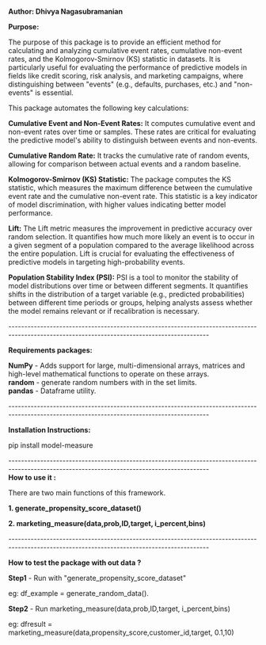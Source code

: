 **Author: Dhivya Nagasubramanian**

**Purpose:**

The purpose of this package is to provide an efficient method for calculating and analyzing cumulative event rates, cumulative non-event rates, and the Kolmogorov-Smirnov (KS) statistic in datasets. It is particularly useful for evaluating the performance of predictive models in fields like credit scoring, risk analysis, and marketing campaigns, where distinguishing between "events" (e.g., defaults, purchases, etc.) and "non-events" is essential.

This package automates the following key calculations:

**Cumulative Event and Non-Event Rates:** It computes cumulative event and non-event rates over time or samples. These rates are critical for evaluating the predictive model's ability to distinguish between events and non-events.

**Cumulative Random Rate:** It tracks the cumulative rate of random events, allowing for comparison between actual events and a random baseline.

**Kolmogorov-Smirnov (KS) Statistic:** The package computes the KS statistic, which measures the maximum difference between the cumulative event rate and the cumulative non-event rate. This statistic is a key indicator of model discrimination, with higher values indicating better model performance.

**Lift:**  The Lift metric measures the improvement in predictive accuracy over random selection. It quantifies how much more likely an event is to occur in a given segment of a population compared to the average likelihood across the entire population. Lift is crucial for evaluating the effectiveness of predictive models in targeting high-probability events.

**Population Stability Index (PSI):**  PSI is a tool to monitor the stability of model distributions over time or between different segments. It quantifies shifts in the distribution of a target variable (e.g., predicted probabilities) between different time periods or groups, helping analysts assess whether the model remains relevant or if recalibration is necessary.

---------------------------------------------------------------------------------------------------------------------------------------------<br>

**Requirements packages:**

**NumPy** - Adds support for large, multi-dimensional arrays, matrices and high-level mathematical functions to operate on these arrays. <br>
**random**  - generate random numbers with in the set limits.  <br>
**pandas**  -  Dataframe utility. <br>




---------------------------------------------------------------------------------------------------------------------------------------------<br>

**Installation Instructions:**

pip install model-measure



---------------------------------------------------------------------------------------------------------------------------------------------<br>
**How to use it :**

There are two main functions of this framework.

**1. generate_propensity_score_dataset()**

**2. marketing_measure(data,prob,ID,target, i_percent,bins)**

 



---------------------------------------------------------------------------------------------------------------------------------------------<br>

**How to test the package with out data ?** 

**Step1** - Run with  "generate_propensity_score_dataset"  

eg: df_example = generate_random_data().

**Step2** - Run marketing_measure(data,prob,ID,target, i_percent,bins)

eg: dfresult =  marketing_measure(data,propensity_score,customer_id,target, 0.1,10)
   
